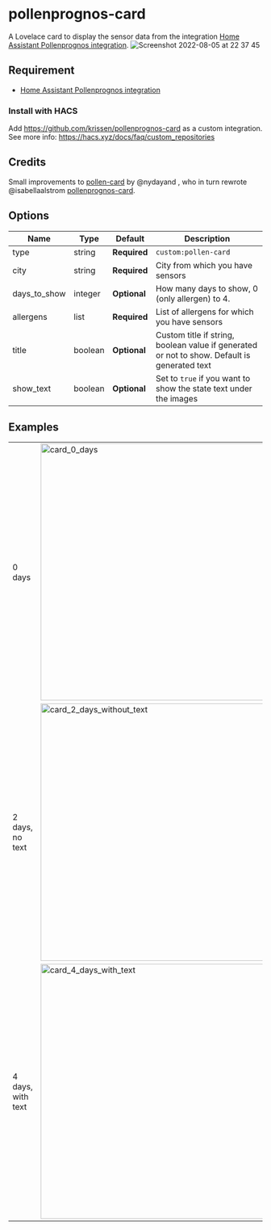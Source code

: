 # pollenprognos-card
A Lovelace card to display the sensor data from the integration [Home Assistant Pollenprognos integration](https://github.com/JohNan/homeassistant-pollenprognos).
![Screenshot 2022-08-05 at 22 37 45](https://user-images.githubusercontent.com/2181965/183159066-2cef1a6e-e59b-4bb3-832b-7bff781b471c.png)

## Requirement
- [Home Assistant Pollenprognos integration](https://github.com/JohNan/homeassistant-pollenprognos)

### Install with HACS
Add https://github.com/krissen/pollenprognos-card as a custom integration.
See more info: https://hacs.xyz/docs/faq/custom_repositories

## Credits
Small improvements to [pollen-card](https://github.com/nidayand/lovelace-pollen-card) by @nydayand , who in turn rewrote @isabellaalstrom [pollenprognos-card](https://github.com/isabellaalstrom/lovelace-pollenprognos-card).

## Options

| Name | Type | Default | Description
| ---- | ---- | ------- | -----------
| type | string | **Required** | `custom:pollen-card`
| city | string | **Required** | City from which you have sensors
| days_to_show | integer | **Optional** | How many days to show, 0 (only allergen) to 4.
| allergens | list | **Required** | List of allergens for which you have sensors
| title | boolean | **Optional** | Custom title if string, boolean value if generated or not to show. Default is generated text
| show_text | boolean | **Optional** | Set to `true` if you want to show the state text under the images

## Examples

<table>
<tr>
<td>0 days</td>
<td><img width="509" alt="card_0_days" src="https://user-images.githubusercontent.com/2943684/234618464-1d90b53a-61d7-4fe1-b5f8-10ae4cc17883.png"></td>
<td>

```yaml
cards:
  - type: 'custom:pollenprognos-card'
    city: Forshaga
    show_text: false
    days_to_show: 0
    allergens:
      - Al
      - Alm
      - Ambrosia
      - Björk
      - Ek
      - Gråbo
      - Gräs
      - Hassel
      - Sälg / vide
``` 
</td>
</tr>
<tr>
<td>2 days, no text</td>
<td><img width="510" alt="card_2_days_without_text" src="https://user-images.githubusercontent.com/2943684/234618818-0f5b4953-8604-48e9-b308-20a3887b45d8.png"></td>
<td>

```yaml
cards:
  - type: 'custom:pollenprognos-card'
    city: Forshaga
    show_text: false
    days_to_show: 2
    allergens:
      - Al
      - Alm
      - Ambrosia
      - Björk
      - Ek
      - Gråbo
      - Gräs
      - Hassel
      - Sälg / vide
```
</td>
</tr>
<tr>
<td>4 days, with text</td>
<td><img width="505" alt="card_4_days_with_text" src="https://user-images.githubusercontent.com/2943684/234618933-586749ed-04f2-4784-95ee-768265d2d14c.png"></td>
<td>

```yaml
cards:
  - type: 'custom:pollenprognos-card'
    city: Forshaga
    show_text: true
    days_to_show: 4
    allergens:
      - Al
      - Alm
      - Ambrosia
      - Björk
      - Ek
      - Gråbo
      - Gräs
      - Hassel
      - Sälg / vide
```
</td>
</tr>
</table>
